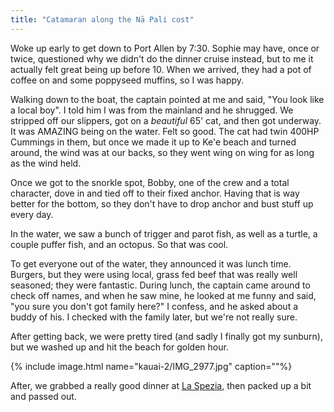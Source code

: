 ```yaml
---
title: "Catamaran along the Nā Pali cost"
---
```


Woke up early to get down to Port Allen by 7:30. Sophie may have, once or twice, questioned why we didn't do the dinner cruise instead, but to me it actually felt great being up before 10. When we arrived, they had a pot of coffee on and some poppyseed muffins, so I was happy.

Walking down to the boat, the captain pointed at me and said, "You look like a local boy". I told him I was from the mainland and he shrugged. We stripped off our slippers, got on a *beautiful* 65' cat, and then got underway. It was AMAZING being on the water. Felt so good. The cat had twin 400HP Cummings in them, but once we made it up to Ke'e beach and turned around, the wind was at our backs, so they went wing on wing for as long as the wind held.

Once we got to the snorkle spot, Bobby, one of the crew and a total character, dove in and tied off to their fixed anchor. Having that is way better for the bottom, so they don't have to drop anchor and bust stuff up every day.

In the water, we saw a bunch of trigger and parot fish, as well as a turtle, a couple puffer fish, and an octopus. So that was cool.

To get everyone out of the water, they announced it was lunch time. Burgers, but they were using local, grass fed beef that was really well seasoned; they were fantastic. During lunch, the captain came around to check off names, and when he saw mine, he looked at me funny and said, "you sure you don't got family here?" I confess, and he asked about a buddy of his. I checked with the family later, but we're not really sure.

After getting back, we were pretty tired (and sadly I finally got my sunburn), but we washed up and hit the beach for golden hour.

{% include image.html name="kauai-2/IMG_2977.jpg" caption=""%}

After, we grabbed a really good dinner at [La Spezia](http://www.laspeziakauai.com/), then packed up a bit and passed out.
